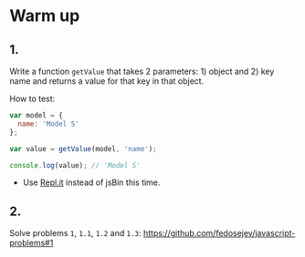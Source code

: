 # Warm up

## 1.

Write a function `getValue` that takes 2 parameters: 1) object and 2) key name and returns a value for that key in that object.

How to test:

```js
var model = {
  name: 'Model S'
};

var value = getValue(model, 'name');

console.log(value); // 'Model S'
```

+ Use [Repl.it](https://repl.it) instead of jsBin this time.

## 2.

Solve problems `1`, `1.1`, `1.2` and `1.3`: https://github.com/fedosejev/javascript-problems#1